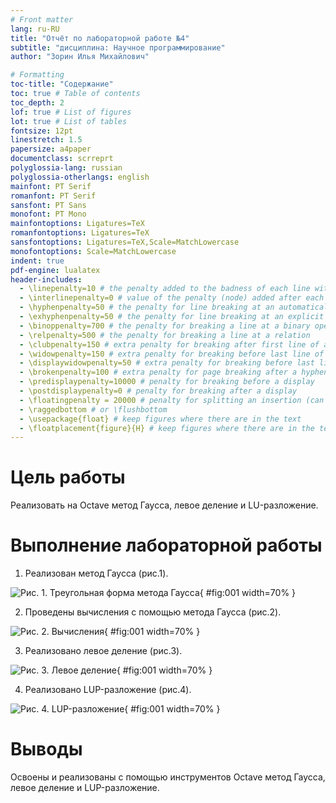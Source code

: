```yaml
---
# Front matter
lang: ru-RU
title: "Отчёт по лабораторной работе №4"
subtitle: "дисциплина: Научное программирование"
author: "Зорин Илья Михайлович"

# Formatting
toc-title: "Содержание"
toc: true # Table of contents
toc_depth: 2
lof: true # List of figures
lot: true # List of tables
fontsize: 12pt
linestretch: 1.5
papersize: a4paper
documentclass: scrreprt
polyglossia-lang: russian
polyglossia-otherlangs: english
mainfont: PT Serif
romanfont: PT Serif
sansfont: PT Sans
monofont: PT Mono
mainfontoptions: Ligatures=TeX
romanfontoptions: Ligatures=TeX
sansfontoptions: Ligatures=TeX,Scale=MatchLowercase
monofontoptions: Scale=MatchLowercase
indent: true
pdf-engine: lualatex
header-includes:
  - \linepenalty=10 # the penalty added to the badness of each line within a paragraph (no associated penalty node) Increasing the value makes tex try to have fewer lines in the paragraph.
  - \interlinepenalty=0 # value of the penalty (node) added after each line of a paragraph.
  - \hyphenpenalty=50 # the penalty for line breaking at an automatically inserted hyphen
  - \exhyphenpenalty=50 # the penalty for line breaking at an explicit hyphen
  - \binoppenalty=700 # the penalty for breaking a line at a binary operator
  - \relpenalty=500 # the penalty for breaking a line at a relation
  - \clubpenalty=150 # extra penalty for breaking after first line of a paragraph
  - \widowpenalty=150 # extra penalty for breaking before last line of a paragraph
  - \displaywidowpenalty=50 # extra penalty for breaking before last line before a display math
  - \brokenpenalty=100 # extra penalty for page breaking after a hyphenated line
  - \predisplaypenalty=10000 # penalty for breaking before a display
  - \postdisplaypenalty=0 # penalty for breaking after a display
  - \floatingpenalty = 20000 # penalty for splitting an insertion (can only be split footnote in standard LaTeX)
  - \raggedbottom # or \flushbottom
  - \usepackage{float} # keep figures where there are in the text
  - \floatplacement{figure}{H} # keep figures where there are in the text
---
```


# Цель работы

Реализовать на Octave метод Гаусса, левое деление и LU-разложение.

# Выполнение лабораторной работы

1. Реализован метод Гаусса (рис.1).

![Рис. 1. Треугольная форма метода Гаусса](images/1.png){ #fig:001 width=70% }

2. Проведены вычисления с помощью метода Гаусса (рис.2).

![Рис. 2. Вычисления](images/2.png){ #fig:001 width=70% }

3. Реализовано левое деление (рис.3).

![Рис. 3. Левое деление](images/3.png){ #fig:001 width=70% }

4. Реализовано LUP-разложение (рис.4).

![Рис. 4. LUP-разложение](images/4.png){ #fig:001 width=70% }

# Выводы

Освоены и реализованы с помощью инструментов Octave метод Гаусса, левое деление и LUP-разложение.

